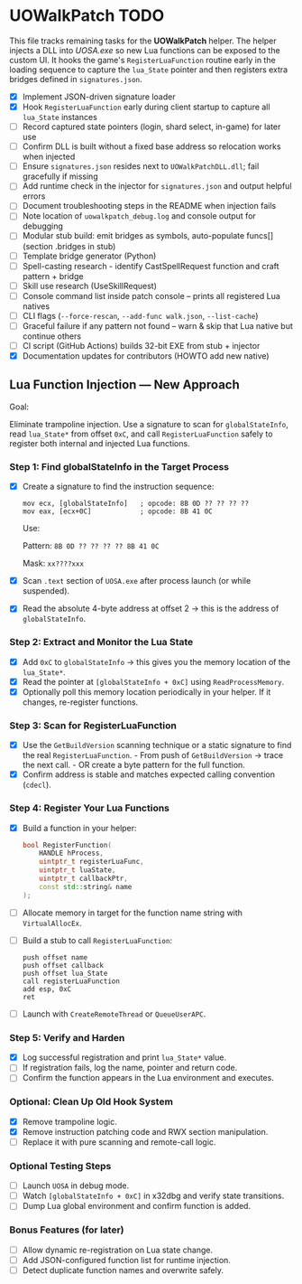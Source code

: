 # UOWalkPatch TODO

This file tracks remaining tasks for the **UOWalkPatch** helper.
The helper injects a DLL into *UOSA.exe* so new Lua functions can be
exposed to the custom UI. It hooks the game's `RegisterLuaFunction`
routine early in the loading sequence to capture the `lua_State` pointer
and then registers extra bridges defined in `signatures.json`.

- [x] Implement JSON-driven signature loader
- [x] Hook `RegisterLuaFunction` early during client startup to capture all `lua_State` instances
- [ ] Record captured state pointers (login, shard select, in-game) for later use
- [ ] Confirm DLL is built without a fixed base address so relocation works when injected
- [ ] Ensure `signatures.json` resides next to `UOWalkPatchDLL.dll`; fail gracefully if missing
- [ ] Add runtime check in the injector for `signatures.json` and output helpful errors
- [ ] Document troubleshooting steps in the README when injection fails
- [ ] Note location of `uowalkpatch_debug.log` and console output for debugging
- [ ] Modular stub build: emit bridges as symbols, auto-populate funcs[] (section .bridges in stub)
- [ ] Template bridge generator (Python)
- [ ] Spell-casting research - identify CastSpellRequest function and craft pattern + bridge
- [ ] Skill use research (UseSkillRequest)
- [ ] Console command list inside patch console – prints all registered Lua natives
- [ ] CLI flags (`--force-rescan`, `--add-func walk.json`, `--list-cache`)
- [ ] Graceful failure if any pattern not found – warn & skip that Lua native but continue others
- [ ] CI script (GitHub Actions) builds 32-bit EXE from stub + injector
- [x] Documentation updates for contributors (HOWTO add new native)

## Lua Function Injection — New Approach

Goal:

Eliminate trampoline injection. Use a signature to scan for `globalStateInfo`,
read `lua_State*` from offset `0xC`, and call `RegisterLuaFunction` safely to
register both internal and injected Lua functions.

### Step 1: Find globalStateInfo in the Target Process
- [x] Create a signature to find the instruction sequence:

  ```
  mov ecx, [globalStateInfo]   ; opcode: 8B 0D ?? ?? ?? ??
  mov eax, [ecx+0C]            ; opcode: 8B 41 0C
  ```

  Use:

  Pattern: `8B 0D ?? ?? ?? ?? 8B 41 0C`

  Mask: `xx????xxx`

- [x] Scan `.text` section of `UOSA.exe` after process launch (or while
      suspended).
- [x] Read the absolute 4-byte address at offset 2 → this is the address of
      `globalStateInfo`.

### Step 2: Extract and Monitor the Lua State
- [x] Add `0xC` to `globalStateInfo` → this gives you the memory location of the
      `lua_State*`.
- [x] Read the pointer at `[globalStateInfo + 0xC]` using `ReadProcessMemory`.
- [x] Optionally poll this memory location periodically in your helper. If it
      changes, re-register functions.

### Step 3: Scan for RegisterLuaFunction
- [x] Use the `GetBuildVersion` scanning technique or a static signature to find
      the real `RegisterLuaFunction`.
      - From push of `GetBuildVersion` → trace the next call.
      - OR create a byte pattern for the full function.
- [x] Confirm address is stable and matches expected calling convention
      (`cdecl`).

### Step 4: Register Your Lua Functions
- [x] Build a function in your helper:

  ```cpp
  bool RegisterFunction(
      HANDLE hProcess,
      uintptr_t registerLuaFunc,
      uintptr_t luaState,
      uintptr_t callbackPtr,
      const std::string& name
  );
  ```

- [ ] Allocate memory in target for the function name string with
      `VirtualAllocEx`.
- [ ] Build a stub to call `RegisterLuaFunction`:

  ```
  push offset name
  push offset callback
  push offset lua_State
  call registerLuaFunction
  add esp, 0xC
  ret
  ```

- [ ] Launch with `CreateRemoteThread` or `QueueUserAPC`.

### Step 5: Verify and Harden
- [x] Log successful registration and print `lua_State*` value.
- [ ] If registration fails, log the name, pointer and return code.
- [ ] Confirm the function appears in the Lua environment and executes.

### Optional: Clean Up Old Hook System
- [x] Remove trampoline logic.
- [x] Remove instruction patching code and RWX section manipulation.
- [ ] Replace it with pure scanning and remote-call logic.

### Optional Testing Steps
- [ ] Launch `UOSA` in debug mode.
- [ ] Watch `[globalStateInfo + 0xC]` in x32dbg and verify state transitions.
- [ ] Dump Lua global environment and confirm function is added.

### Bonus Features (for later)
- [ ] Allow dynamic re-registration on Lua state change.
- [ ] Add JSON-configured function list for runtime injection.
- [ ] Detect duplicate function names and overwrite safely.

